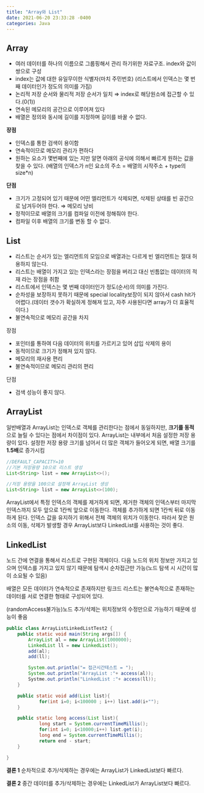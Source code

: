 ```yaml
---
title: "Array와 List"
date: 2021-06-20 23:33:28 -0400
categories: Java
---
```


## Array

- 여러 데이터를 하나의 이름으로 그룹핑해서 관리 하기위한 자료구조. index와 값이 쌍으로 구성
- index는 값에 대한 유일무이한 식별자(마치 주민번호) (리스트에서 인덱스는 몇 번째 데이터인가 정도의 의미를 가짐)
- 논리적 저장 순서와 물리적 저장 순서가 일치 ⇒ index로 해당원소에 접근할 수 있다.(0(1))
- 연속된 메모리의 공간으로 이루어져 있다
- 배열은 정의와 동시에 길이를 지정하며 길이를 바꿀 수 없다.

**장점**
- 인덱스를 통한 검색이 용이함
- 연속적이므로 메모리 관리가 편하다
- 원하는 요소가 몇번째에 있는 지만 알면 아래의 공식에 의해서 빠르게 원하는 값을 찾을 수 있다.
(배열의 인덱스가 n인 요소의 주소 = 배열의 시작주소 + type의 size*n)

**단점**
- 크기가 고정되어 있기 때문에 어떤 엘리먼트가 삭제되면, 삭제된 상태를 빈 공간으로 남겨두어야 한다. ⇒ 메모리 낭비
- 정적이므로 배열의 크기를 컴파일 이전에 정해줘야 한다.
- 컴파일 이후 배열의 크기를 변동 할 수 없다.

## List

- 리스트는 순서가 있는 엘리먼트의 모임으로 배열과는 다르게 빈 엘리먼트는 절대 허용하지 않는다.
- 리스트는 배열이 가지고 있는 인덱스라는 장점을 버리고 대신 빈틈없는 데이터의 적재 라는 장점을 취함
- 리스트에서 인덱스는 몇 번째 데이터인가 정도(순서)의 의미를 가진다.
- 순차성을 보장하지 못하기 때문에 special locality보장이 되지 않아서 cash hit가 어렵다.(데이터 갯수가 확실하게 정해져 있고, 자주 사용된다면 array가 더 효율적이다.)
- 불연속적으로 메모리 공간을 차지

장점
- 포인터를 통하여 다음 데이터의 위치를 가르키고 있어 삽입 삭제의 용이
- 동적이므로 크기가 정해져 있지 않다.
- 메모리의 재사용 편리
- 불연속적이므로 메모리 관리의 편리

단점
- 검색 성능이 좋지 않다.

## ArrayList

일반배열과 ArrayList는 인덱스로 객체를 관리한다는 점에서 동일하지만, **크기를 동적**으로 늘릴 수 있다는 점에서 차이점이 있다. ArrayList는 내부에서 처음 설정한 저장 용량이 있다. 설정한 저장 용량 크기를 넘어서 더 많은 객체가 들어오게 되면, 배열 크기를 **1.5배**로 증가시킴

```java
//DEFAULT_CAPACITY=10
//기본 저장용량 10으로 리스트 생성
List<String> list = new ArrayList<>();

//저장 용량을 100으로 설정해 ArrayList 생성
List<String> list = new ArrayList<>(100);
```

ArrayList에서 특정 인덱스의 객체를 제거하게 되면, 제거한 객체의 인덱스부터 마지막 인덱스까지 모두 앞으로 1칸씩 앞으로 이동한다. 객체를 추가하게 되면 1칸씩 뒤로 이동하게 된다. 인덱스 값을 유지하기 위해서 전체 객체의 위치가 이동한다. 따라서 잦은 원소의 이동, 삭제가 발생할 경우 ArrayList보다 LinkedList를 사용하는 것이 좋다.

## LinkedList

노드 간에 연결을 통해서 리스트로 구현된 객체이다. 다음 노드의 위치 정보만 가지고 있으며 인덱스를 가지고 있지 않기 때문에 탐색시 순차접근만 가능(노드 탐색 시 시간이 많이 소요될 수 있음) 

배열은 모든 데이터가 연속적으로 존재하지만 링크드 리스트는 불연속적으로 존재하는 데이터를 서로 연결한 형태로 구성되어 있다. 

(randomAccess불가능)노드 추가/삭제는 위치정보의 수정만으로 가능하기 때문에 성능이 좋음

```java
public class ArrayListLinkedListTest2 {
	public static void main(String args[]) {
		ArrayList al = new ArrayList(1000000);
		LinkedList ll = new LinkedList();
		add(al);
		add(ll);

		System.out.println("= 접근시간테스트 = ");
		System.out.println("ArrayList :"+ access(al));
		Systme.out.println("LinkedList :"+ access(ll));
	}

	public static void add(List list){
			for(int i=0; i<100000 ; i++) list.add(i+"");
	}

	public static long access(List list){
			long start = System.currentTimeMillis();
			for(int i=0; i<10000;i++) list.get(i);
			long end = System.currentTimeMillis();
			return end - start;
	}

}
```

**결론 1** 순차적으로 추가/삭제하는 경우에는 ArrayList가 LinkedList보다 빠르다.

**결론 2** 중간 데이터를 추가/삭제하는 경우에는 LinkedList가 ArrayList보다 빠르다.
